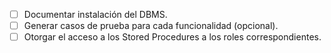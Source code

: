 - [ ] Documentar instalación del DBMS.
- [ ] Generar casos de prueba para cada funcionalidad (opcional).
- [ ] Otorgar el acceso a los Stored Procedures a los roles correspondientes.
